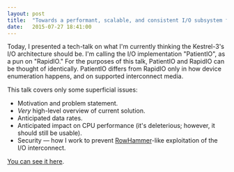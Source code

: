 ```yaml
---
layout: post
title:  "Towards a performant, scalable, and consistent I/O subsystem for the Kestrel-3"
date:   2015-07-27 18:41:00
---
```


Today, I presented a tech-talk on what I'm currently thinking the Kestrel-3's I/O architecture should be.
I'm calling the I/O implementation "PatientIO", as a pun on "RapidIO."
For the purposes of this talk, PatientIO and RapidIO can be thought of identically.
PatientIO differs from RapidIO only in how device enumeration happens, and on supported interconnect media.

This talk covers only some superficial issues:

* Motivation and problem statement.
* *Very* high-level overview of current solution.
* Anticipated data rates.
* Anticipated impact on CPU performance (it's deleterious; however, it should still be usable).
* Security &mdash; how I work to prevent [RowHammer](https://en.wikipedia.org/wiki/Row_hammer)-like exploitation of the I/O interconnect.

[You can see it here]({{site.baseurl}}/slides/patientio/index.html).


